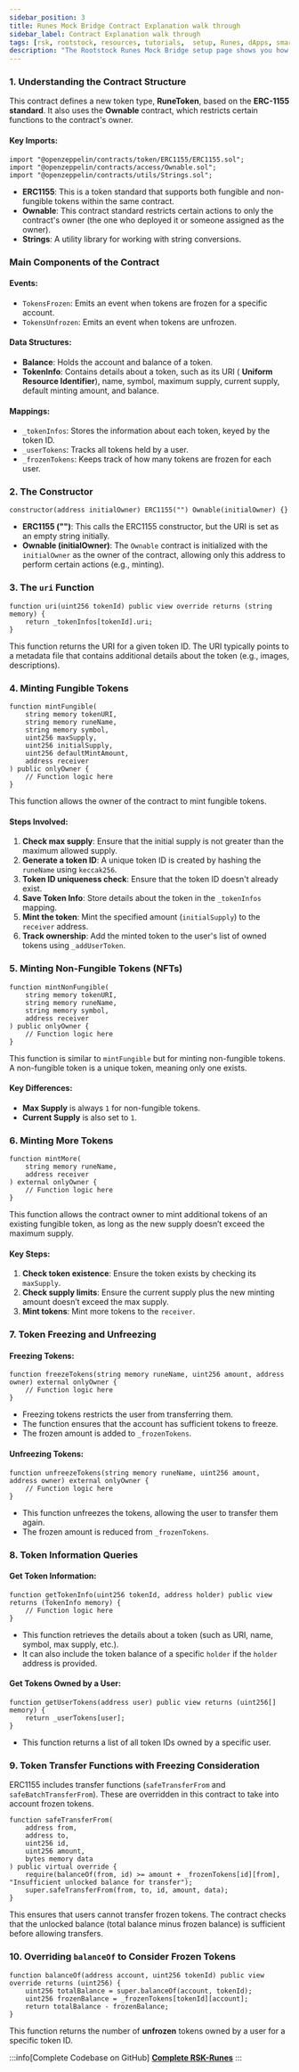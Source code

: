 ```yaml
---
sidebar_position: 3
title: Runes Mock Bridge Contract Explanation walk through
sidebar_label: Contract Explanation walk through
tags: [rsk, rootstock, resources, tutorials,  setup, Runes, dApps, smart contracts, Remix IDE, MetaMask]
description: "The Rootstock Runes Mock Bridge setup page shows you how to getting building your runes, by first cloning our project and testing it locally."
---
```


### **1\. Understanding the Contract Structure**

This contract defines a new token type, **RuneToken**, based on the **ERC-1155 standard**. It also uses the **Ownable** contract, which restricts certain functions to the contract's owner.

#### **Key Imports:**

```
import "@openzeppelin/contracts/token/ERC1155/ERC1155.sol";
import "@openzeppelin/contracts/access/Ownable.sol";
import "@openzeppelin/contracts/utils/Strings.sol";
```

* **ERC1155**: This is a token standard that supports both fungible and non-fungible tokens within the same contract.  
* **Ownable**: This contract standard restricts certain actions to only the contract's owner (the one who deployed it or someone assigned as the owner).  
* **Strings**: A utility library for working with string conversions.

### **Main Components of the Contract**

#### **Events:**

* `TokensFrozen`: Emits an event when tokens are frozen for a specific account.  
* `TokensUnfrozen`: Emits an event when tokens are unfrozen.

#### **Data Structures:**

* **Balance**: Holds the account and balance of a token.  
* **TokenInfo**: Contains details about a token, such as its URI ( **Uniform Resource Identifier**), name, symbol, maximum supply, current supply, default minting amount, and balance.

#### **Mappings:**

* `_tokenInfos`: Stores the information about each token, keyed by the token ID.  
* `_userTokens`: Tracks all tokens held by a user.  
* `_frozenTokens`: Keeps track of how many tokens are frozen for each user.

### 

### **2\. The Constructor**

```
constructor(address initialOwner) ERC1155("") Ownable(initialOwner) {}
```

* **ERC1155 ("")**: This calls the ERC1155 constructor, but the URI is set as an empty string initially.  
* **Ownable (initialOwner)**: The `Ownable` contract is initialized with the `initialOwner` as the owner of the contract, allowing only this address to perform certain actions (e.g., minting).

### **3\. The `uri` Function**

```
function uri(uint256 tokenId) public view override returns (string memory) {
    return _tokenInfos[tokenId].uri;
}
```

This function returns the URI for a given token ID. The URI typically points to a metadata file that contains additional details about the token (e.g., images, descriptions).

### **4\. Minting Fungible Tokens**

```
function mintFungible(
    string memory tokenURI,
    string memory runeName,
    string memory symbol,
    uint256 maxSupply,
    uint256 initialSupply,
    uint256 defaultMintAmount,
    address receiver
) public onlyOwner {
    // Function logic here
}
```

This function allows the owner of the contract to mint fungible tokens.

#### **Steps Involved:**

1. **Check max supply**: Ensure that the initial supply is not greater than the maximum allowed supply.  
2. **Generate a token ID**: A unique token ID is created by hashing the `runeName` using `keccak256`.  
3. **Token ID uniqueness check**: Ensure that the token ID doesn't already exist.  
4. **Save Token Info**: Store details about the token in the `_tokenInfos` mapping.  
5. **Mint the token**: Mint the specified amount (`initialSupply`) to the `receiver` address.  
6. **Track ownership**: Add the minted token to the user's list of owned tokens using `_addUserToken`.

### **5\. Minting Non-Fungible Tokens (NFTs)**

```
function mintNonFungible(
    string memory tokenURI,
    string memory runeName,
    string memory symbol,
    address receiver
) public onlyOwner {
    // Function logic here
}
```

This function is similar to `mintFungible` but for minting non-fungible tokens. A non-fungible token is a unique token, meaning only one exists.

#### **Key Differences:**

* **Max Supply** is always `1` for non-fungible tokens.  
* **Current Supply** is also set to `1`.

### **6\. Minting More Tokens**

```
function mintMore(
    string memory runeName,
    address receiver
) external onlyOwner {
    // Function logic here
}
```

This function allows the contract owner to mint additional tokens of an existing fungible token, as long as the new supply doesn’t exceed the maximum supply.

#### **Key Steps:**

1. **Check token existence**: Ensure the token exists by checking its `maxSupply`.  
2. **Check supply limits**: Ensure the current supply plus the new minting amount doesn’t exceed the max supply.  
3. **Mint tokens**: Mint more tokens to the `receiver`.

### **7\. Token Freezing and Unfreezing**

#### **Freezing Tokens:**

```
function freezeTokens(string memory runeName, uint256 amount, address owner) external onlyOwner {
    // Function logic here
}
```

* Freezing tokens restricts the user from transferring them.  
* The function ensures that the account has sufficient tokens to freeze.  
* The frozen amount is added to `_frozenTokens`.

#### **Unfreezing Tokens:**

```
function unfreezeTokens(string memory runeName, uint256 amount, address owner) external onlyOwner {
    // Function logic here
}
```

* This function unfreezes the tokens, allowing the user to transfer them again.  
* The frozen amount is reduced from `_frozenTokens`.

### **8\. Token Information Queries**

#### **Get Token Information:**

```
function getTokenInfo(uint256 tokenId, address holder) public view returns (TokenInfo memory) {
    // Function logic here
}
```

* This function retrieves the details about a token (such as URI, name, symbol, max supply, etc.).  
* It can also include the token balance of a specific `holder` if the `holder` address is provided.


#### **Get Tokens Owned by a User:**

```
function getUserTokens(address user) public view returns (uint256[] memory) {
    return _userTokens[user];
}
```

* This function returns a list of all token IDs owned by a specific user.

### **9\. Token Transfer Functions with Freezing Consideration**

ERC1155 includes transfer functions (`safeTransferFrom` and `safeBatchTransferFrom`). These are overridden in this contract to take into account frozen tokens.

```
function safeTransferFrom(
    address from,
    address to,
    uint256 id,
    uint256 amount,
    bytes memory data
) public virtual override {
    require(balanceOf(from, id) >= amount + _frozenTokens[id][from], "Insufficient unlocked balance for transfer");
    super.safeTransferFrom(from, to, id, amount, data);
}
```

This ensures that users cannot transfer frozen tokens. The contract checks that the unlocked balance (total balance minus frozen balance) is sufficient before allowing transfers.

### **10\. Overriding `balanceOf` to Consider Frozen Tokens**

```
function balanceOf(address account, uint256 tokenId) public view override returns (uint256) {
    uint256 totalBalance = super.balanceOf(account, tokenId);
    uint256 frozenBalance = _frozenTokens[tokenId][account];
    return totalBalance - frozenBalance;
}
```

This function returns the number of **unfrozen** tokens owned by a user for a specific token ID.

:::info[Complete Codebase on GitHub]
[**Complete RSK-Runes**](https://github.com/rsksmart/rsk-runes/tree/main/contracts)
:::
